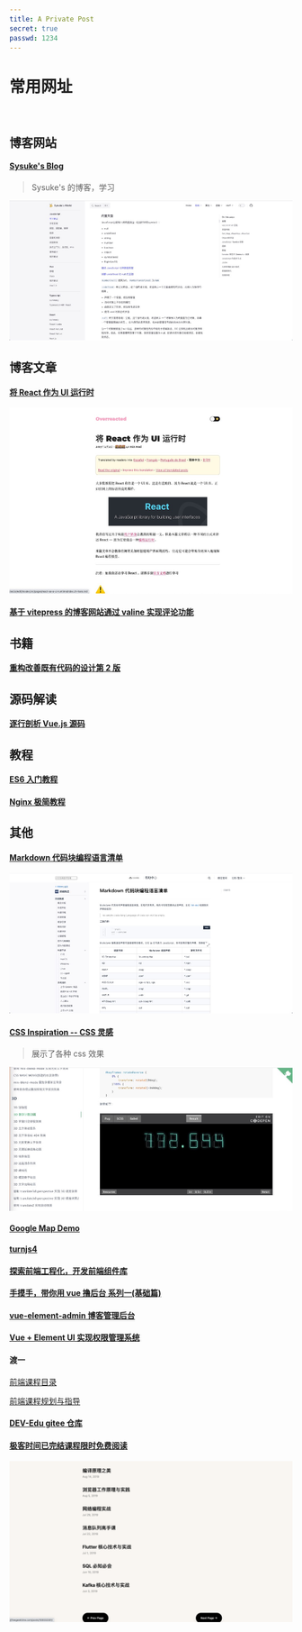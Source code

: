 ```yaml
---
title: A Private Post
secret: true
passwd: 1234
---
```


# 常用网址

<br/>

## 博客网站

#### [Sysuke's Blog](https://www.sysuke.com/fe/frameWork/)

> Sysuke's 的博客，学习

![alt text](../public/markdown/sysukes_blog.jpg)

## 博客文章

#### [将 React 作为 UI 运行时](https://overreacted.io/zh-hans/react-as-a-ui-runtime/)

![alt text](../public/markdown/overreacted.jpg)

#### [基于 vitepress 的博客网站通过 valine 实现评论功能](https://wulisensen.vercel.app/blog/valine.html)

## 书籍

#### [重构改善既有代码的设计第 2 版](https://book-refactoring2.ifmicro.com/)

## 源码解读

#### [逐行剖析 Vue.js 源码](https://nlrx-wjc.github.io/Learn-Vue-Source-Code/)

## 教程

#### [ES6 入门教程](https://es6.ruanyifeng.com/)

#### [Nginx 极简教程](https://github.com/dunwu/nginx-tutorial)

## 其他

#### [Markdown 代码块编程语言清单](https://coding.net/help/docs/ci/lint/markdown-code-lang.html)

![alt text](../public/markdown/markdown-code-lang.jpg)

#### [CSS Inspiration -- CSS 灵感](https://chokcoco.github.io/CSS-Inspiration/#/)

> 展示了各种 css 效果

![alt text](../public/markdown/css_inspiration.jpg)

#### [Google Map Demo](https://tutorialzine.com/2015/04/first-webapp-react)

#### [turnjs4](http://www.turnjs.com/)

#### [探索前端工程化，开发前端组件库](https://juejin.cn/post/7151961741776125989)

#### [手摸手，带你用 vue 撸后台 系列一(基础篇)](https://juejin.cn/post/6844903476661583880)

#### [vue-element-admin 博客管理后台](https://github.com/PanJiaChen/vue-element-admin)

#### [Vue + Element UI 实现权限管理系统](https://blog.csdn.net/xifengxiaoma/article/details/92839201)

#### 渡一

[前端课程目录](https://duyiedu.yuque.com/hghs2q/ybli0a/bwdrtf?)

[前端课程规划与指导](https://duyiedu.yuque.com/hghs2q/qh565e/iz2enk?#WMnM)

#### [DEV-Edu gitee 仓库](https://gitee.com/dev-edu/projects)

#### [极客时间已完结课程限时免费阅读](https://freegeektime.com/posts/)

![Alt text](../public/markdown/freegeektime.png)
